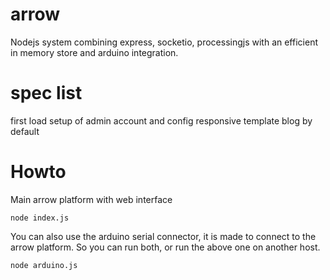 arrow
=====

Nodejs system combining express, socketio, processingjs with an efficient in memory store and arduino integration.

spec list
==========

first load setup of admin account and config
responsive template blog by default


Howto
=========

Main arrow platform with web interface

```
node index.js
```


You can also use the arduino serial connector, it is made to connect 
to the arrow platform. So you can run both, or run the above one on another host.

```
node arduino.js
```




